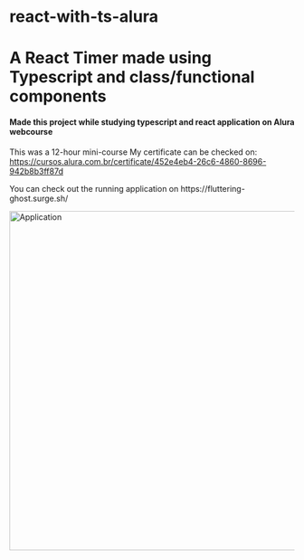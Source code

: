 # react-with-ts-alura
<h1>A React Timer made using Typescript and class/functional components</h1>

<h4>Made this project while studying typescript and react application on Alura webcourse</h4

This was a 12-hour mini-course
My certificate can be checked on: https://cursos.alura.com.br/certificate/452e4eb4-26c6-4860-8696-942b8b3ff87d

<p> You can check out the running application on https://fluttering-ghost.surge.sh/ </p>

<img src="https://i.postimg.cc/W3LM82DQ/123.png" alt="Application" width="800" height="600">
